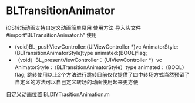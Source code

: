 # BLTransitionAnimator
iOS转场动画支持自定义动画简单易用
使用方法
导入头文件
#import“BLTransitionAnimator.h”
使用 
- (void)BL_pushViewController:(UIViewController *)vc AnimatorStyle:(BLTransitionAnimatorStyle)type animated:(BOOL)flag;
 - （void）BL_presentViewController：（UIViewController *）vc AnimatorStyle：（BLTransitionAnimatorStyle）type animated：（BOOL）flag;
跳转使用以上2个方法进行跳转目前仅仅提供了四中转场方式当然预留了自定义的方法可以自己定义转场的动画使用起来更方便



自定义动画位置
BLDIYTrasitionAnimation.m
